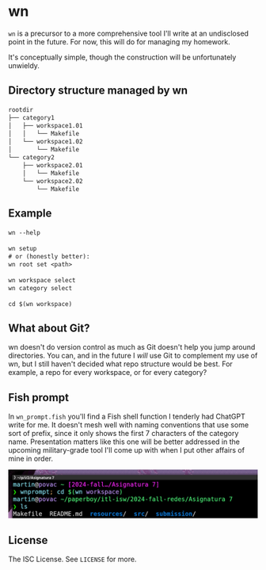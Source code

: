 # wn

`wn` is a precursor to a more comprehensive tool I'll write at an undisclosed point in the future. For now, this will do for managing my homework.

It's conceptually simple, though the construction will be unfortunately unwieldy.

## Directory structure managed by wn

```
rootdir
├── category1
│   ├── workspace1.01
│   │   └── Makefile
│   └── workspace1.02
│       └── Makefile
└── category2
    ├── workspace2.01
    │   └── Makefile
    └── workspace2.02
        └── Makefile
```

## Example

```
wn --help

wn setup
# or (honestly better):
wn root set <path>

wn workspace select
wn category select

cd $(wn workspace)
```

## What about Git?

wn doesn't do version control as much as Git doesn't help you jump around directories. You can, and in the future I *will* use Git to complement my use of wn, but I still haven't decided what repo structure would be best. For example, a repo for every workspace, or for every category?

## Fish prompt

In `wn_prompt.fish` you'll find a Fish shell function I tenderly had ChatGPT write for me. It doesn't mesh well with naming conventions that use some sort of prefix, since it only shows the first 7 characters of the category name. Presentation matters like this one will be better addressed in the upcoming military-grade tool I'll come up with when I put other affairs of mine in order.

![Screenshot of me using the wn blurb in my Fish prompt](fish_shell_prompt_screenshot.png?raw=true)

## License

The ISC License. See `LICENSE` for more.
